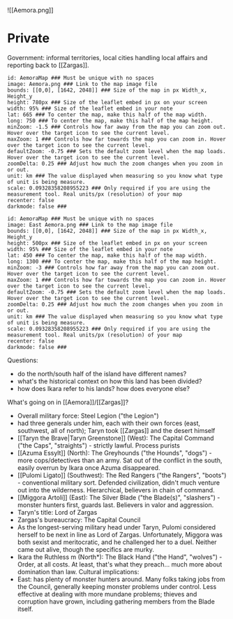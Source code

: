 ![[Aemora.png]]
# Private
Government: informal territories, local cities handling local affairs and reporting back to [[Zargas]].

```leaflet  
id: AemoraMap ### Must be unique with no spaces  
image: Aemora.png ### Link to the map image file  
bounds: [[0,0], [1642, 2048]] ### Size of the map in px Width_x, Height_y  
height: 780px ### Size of the leaflet embed in px on your screen  
width: 95% ### Size of the leaflet embed in your note  
lat: 665 ### To center the map, make this half of the map width.  
long: 750 ### To center the map, make this half of the map height.  
minZoom: -1.5 ### Controls how far away from the map you can zoom out. Hover over the target icon to see the current level.  
maxZoom: 1 ### Controls how far towards the map you can zoom in. Hover over the target icon to see the current level.  
defaultZoom: -0.75 ### Sets the default zoom level when the map loads. Hover over the target icon to see the current level.  
zoomDelta: 0.25 ### Adjust how much the zoom changes when you zoom in or out.  
unit: km ### The value displayed when measuring so you know what type of unit is being measure.  
scale: 0.09328358208955223 ### Only required if you are using the measurement tool. Real units/px (resolution) of your map  
recenter: false  
darkmode: false ###
```


```leaflet  
id: AemoraMap ### Must be unique with no spaces  
image: East Aemora.png ### Link to the map image file  
bounds: [[0,0], [1642, 2048]] ### Size of the map in px Width_x, Height_y  
height: 500px ### Size of the leaflet embed in px on your screen  
width: 95% ### Size of the leaflet embed in your note  
lat: 450 ### To center the map, make this half of the map width.  
long: 1300 ### To center the map, make this half of the map height.  
minZoom: -3 ### Controls how far away from the map you can zoom out. Hover over the target icon to see the current level.  
maxZoom: 1 ### Controls how far towards the map you can zoom in. Hover over the target icon to see the current level.  
defaultZoom: -0.75 ### Sets the default zoom level when the map loads. Hover over the target icon to see the current level.  
zoomDelta: 0.25 ### Adjust how much the zoom changes when you zoom in or out.  
unit: km ### The value displayed when measuring so you know what type of unit is being measure.  
scale: 0.09328358208955223 ### Only required if you are using the measurement tool. Real units/px (resolution) of your map  
recenter: false  
darkmode: false ###
```




Questions:  
- do the north/south half of the island have different names?  
- what's the historical context on how this land has been divided?  
- how does Ikara refer to his lands? how does everyone else?

What's going on in [[Aemora]]/[[Zargas]]?  
- Overall military force: Steel Legion ("the Legion")  
- had three generals under him, each with their own forces (east, southwest, all of north); Taryn took [[Zargas]] and the desert himself  
- [[Taryn the Brave|Taryn Greenstone]] (West): The Capital Command ("the Caps", "straights") - strictly lawful. Process purists  
- [[Azuma Essylt]] (North): The Greyhounds ("the Hounds", "dogs") - more cops/detectives than an army. Sat out of the conflict in the south, easily overrun by Ikara once Azuma disappeared.  
- [[Pulomi Ligato]] (Southwest): The Red Rangers ("the Rangers", "boots") - conventional military sort. Defended civilization, didn't much venture out into the wilderness. Hierarchical, believers in chain of command.  
- [[Miggora Artoli]] (East): The Silver Blade ("the Blade(s)", "slashers") - monster hunters first, guards last. Believers in valor and aggression.  
- Taryn's title: Lord of Zargas  
- Zargas's bureaucracy: The Capital Council  
- As the longest-serving military head under Taryn, Pulomi considered herself to be next in line as Lord of Zargas. Unfortunately, Miggora was both sexist and meritocratic, and he challenged her to a duel. Neither came out alive, though the specifics are murky.  
- Ikara the Ruthless m (North*): The Black Hand ("the Hand", "wolves") - Order, at all costs. At least, that's what they preach... much more about domination than law.   Cultural implications:  
- East: has plenty of monster hunters around. Many folks taking jobs from the Council, generally keeping monster problems under control. Less effective at dealing with more mundane problems; thieves and corruption have grown, including gathering members from the Blade itself.
  
